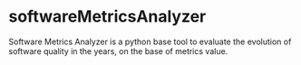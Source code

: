 # softwareMetricsAnalyzer
Software Metrics Analyzer is a python base tool to evaluate the evolution of software quality in the years, on the base of metrics value.
